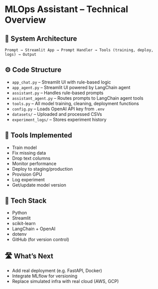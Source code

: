 # MLOps Assistant – Technical Overview

## 🧱 System Architecture

    Prompt → Streamlit App → Prompt Handler → Tools (training, deploy, logs) → Output

## ⚙️ Code Structure

- `app_chat.py` – Streamlit UI with rule-based logic
- `app_agent.py` – Streamlit UI powered by LangChain agent
- `assistant.py` – Handles rule-based prompts
- `assistant_agent.py` – Routes prompts to LangChain agent tools
- `tools.py` – All model training, cleaning, deployment functions
- `config.py` – Loads OpenAI API key from `.env`
- `datasets/` – Uploaded and processed CSVs
- `experiment_logs/` – Stores experiment history

## 🧪 Tools Implemented

- Train model
- Fix missing data
- Drop text columns
- Monitor performance
- Deploy to staging/production
- Provision GPU
- Log experiment
- Get/update model version

## 🔧 Tech Stack

- Python
- Streamlit
- scikit-learn
- LangChain + OpenAI
- dotenv
- GitHub (for version control)

## 🛣️ What’s Next

- Add real deployment (e.g. FastAPI, Docker)
- Integrate MLflow for versioning
- Replace simulated infra with real cloud (AWS, GCP)


